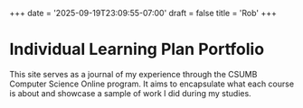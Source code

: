 +++
date = '2025-09-19T23:09:55-07:00'
draft = false
title = 'Rob'
+++
# Individual Learning Plan Portfolio
This site serves as a journal of my experience through the CSUMB Computer Science Online program. It aims to encapsulate what each course is about and showcase a sample of work I did during my studies.